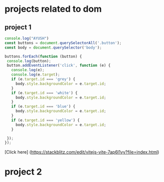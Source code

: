  # projects related to dom

 ## project 1

 ```javascript
 console.log("AYUSH")
 const buttons = document.querySelectorAll('.button');
const body = document.querySelector('body');

buttons.forEach(function (button) {
  console.log(button);
  button.addEventListener('click', function (e) {
    console.log(e);
    console.log(e.target);
    if (e.target.id === 'grey') {
      body.style.backgroundColor = e.target.id;
    }
    if (e.target.id === 'white') {
      body.style.backgroundColor = e.target.id;
    }
    if (e.target.id === 'blue') {
      body.style.backgroundColor = e.target.id;
    }
    if (e.target.id === 'yellow') {
      body.style.backgroundColor = e.target.id;
    }

  });
});
 ```
 [Click here] (https://stackblitz.com/edit/vitejs-vite-7ap6l1vy?file=index.html)

<!-- Project 1 is done -->
 # project 2

 <!-- BMI CALCULATOR -->
  
  